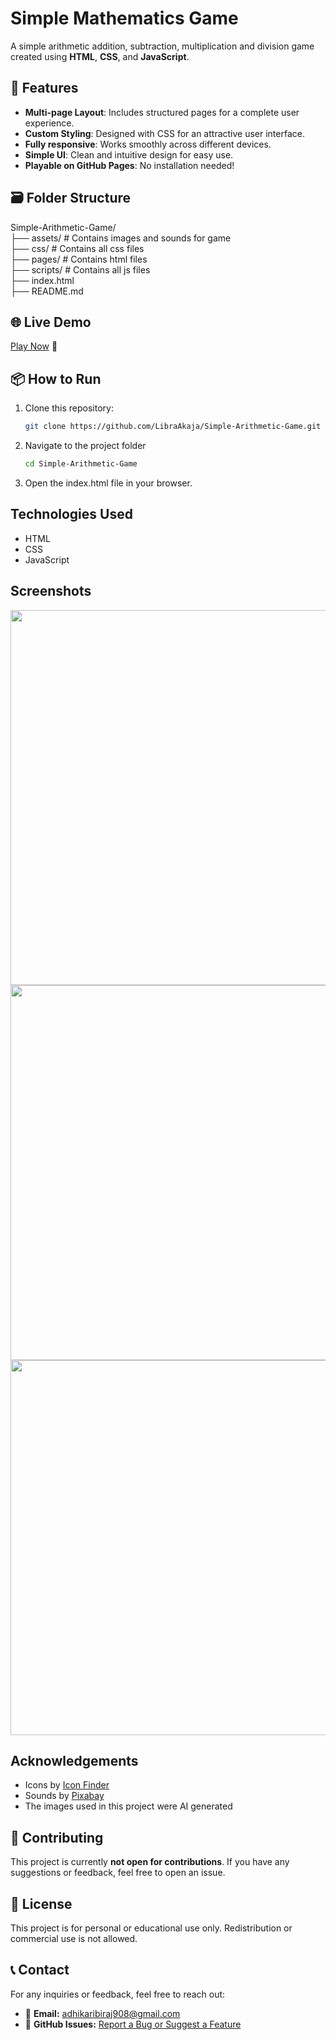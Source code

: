 # Simple Mathematics Game

A simple arithmetic addition, subtraction, multiplication and division game created using **HTML**, **CSS**, and **JavaScript**.

## 🌟 Features

- **Multi-page Layout**: Includes structured pages for a complete user experience.
- **Custom Styling**: Designed with CSS for an attractive user interface.
- **Fully responsive**: Works smoothly across different devices.
- **Simple UI**: Clean and intuitive design for easy use.
- **Playable on GitHub Pages**: No installation needed!

## 🗃️ Folder Structure

Simple-Arithmetic-Game/ <br>
├── assets/       # Contains images and sounds for game<br>
├── css/          # Contains all css files<br>
├── pages/        # Contains html files<br>
├── scripts/      # Contains all js files<br>
├── index.html <br>
├── README.md  <br>

## 🌐 Live Demo
[Play Now](https://LibraAkaja.github.io/Simple-Arithmetic-Game/) 🎲

## 📦 How to Run

1. Clone this repository:
   ```bash
   git clone https://github.com/LibraAkaja/Simple-Arithmetic-Game.git

2. Navigate to the project folder
   ```bash
   cd Simple-Arithmetic-Game

3. Open the index.html file in your browser.

## Technologies Used

- HTML
- CSS
- JavaScript

## Screenshots
<img src="screenshot1.png" width="600">
<img src="screenshot2.png" width="600">
<img src="screenshot3.png" width="600">

## Acknowledgements
- Icons by [Icon Finder](https://www.iconfinder.com/)
- Sounds by [Pixabay](https://pixabay.com/)
- The images used in this project were AI generated

## 🤝 Contributing
This project is currently **not open for contributions**. If you have any suggestions or feedback, feel free to open an issue.

## 🚫 License
This project is for personal or educational use only. Redistribution or commercial use is not allowed.

## 📞 Contact
For any inquiries or feedback, feel free to reach out:  
- 📧 **Email:** [adhikaribiraj908@gmail.com](mailto:adhikaribiraj908@gmail.com)  
- 🔗 **GitHub Issues:** [Report a Bug or Suggest a Feature](https://github.com/LibraAkaja/Simple-Arithmetic-Game/issues)  
